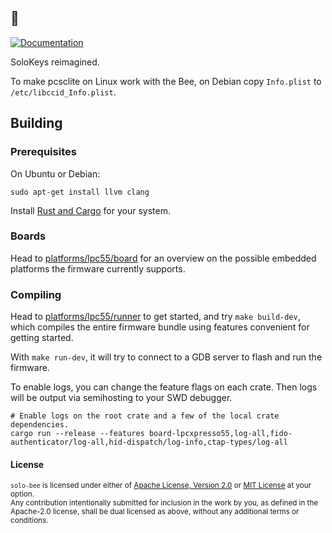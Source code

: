 ## 🐝

[![Documentation][docs-image]][docs-link]

SoloKeys reimagined.

To make pcsclite on Linux work with the Bee, on Debian copy `Info.plist` to `/etc/libccid_Info.plist`.

[docs-image]: https://img.shields.io/badge/docs-book-green?style=flat-square
[docs-link]: https://solo-bee.netlify.com

## Building

### Prerequisites

On Ubuntu or Debian:

```
sudo apt-get install llvm clang
```

Install [Rust and Cargo](https://www.rust-lang.org/tools/install) for your system.


### Boards

Head to [platforms/lpc55/board](platforms/lpc55/board) for an overview on the possible embedded platforms the firmware
currently supports.

### Compiling

Head to [platforms/lpc55/runner](platforms/lpc55/runner) to get started, and try `make build-dev`, which compiles
the entire firmware bundle using features convenient for getting started.

With `make run-dev`, it will try to connect to a GDB server to flash and run the firmware.

To enable logs, you can change the feature flags on each crate.  Then logs will be output via semihosting to your SWD debugger.
```
# Enable logs on the root crate and a few of the local crate dependencies.
cargo run --release --features board-lpcxpresso55,log-all,fido-authenticator/log-all,hid-dispatch/log-info,ctap-types/log-all
```

#### License

<sup>`solo-bee` is licensed under either of [Apache License, Version 2.0](LICENSE-APACHE) or [MIT License](LICENSE-MIT) at your option.</sup>
<br>
<sub>Any contribution intentionally submitted for inclusion in the work by you, as defined in the Apache-2.0 license, shall be dual licensed as above, without any additional terms or conditions.</sub>
